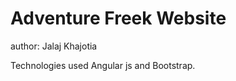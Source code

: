 Adventure Freek Website
====================

author: Jalaj Khajotia

Technologies used Angular js and Bootstrap.